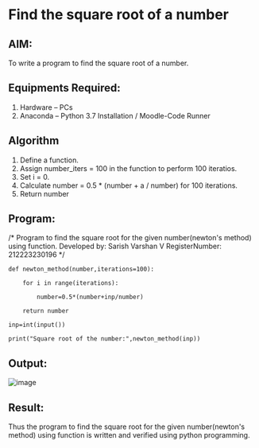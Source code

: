 # Find the square root of a number

## AIM:
To write a program to find the square root of a number.

## Equipments Required:
1. Hardware – PCs
2. Anaconda – Python 3.7 Installation / Moodle-Code Runner

## Algorithm
1. Define a function.
2. Assign number_iters = 100 in the function to perform 100 iteratios.
3. Set i = 0.
4. Calculate  number = 0.5 * (number + a / number) for 100 iterations.
5. Return number

## Program:

/*
Program to find the square root for the given number(newton's method) using function.
Developed by: Sarish Varshan V
RegisterNumber: 212223230196 
*/

```
def newton_method(number,iterations=100):

    for i in range(iterations):
    
        number=0.5*(number+inp/number)
        
    return number
    
inp=int(input())

print("Square root of the number:",newton_method(inp))

```

## Output: 
 ![image](https://github.com/sarishvarshan/Square-root-of-a-number/assets/152167665/c63c1ff3-6c7e-4bcb-92c0-74c8b2b37221)



## Result:
Thus the program to find the square root for the given number(newton's method) using function is written and verified using python programming.
